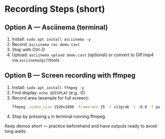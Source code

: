 # Recording Steps (short)

## Option A — Asciinema (terminal)
1. Install: `sudo apt install asciinema -y`
2. Record: `asciinema rec demo.cast`
3. Stop with Ctrl-D
4. Upload: `asciinema upload demo.cast` (optional) or convert to GIF/mp4 via `asciinema2gif`/tools

## Option B — Screen recording with ffmpeg
1. Install: `sudo apt install ffmpeg -y`
2. Find display: `echo $DISPLAY` (e.g. :0)
3. Record area (example for full screen):
   ```bash
   ffmpeg -video_size 1920x1080 -framerate 25 -f x11grab -i :0.0 -f pulse -ac 2 -i default demo.mp4
   ```
4. Stop by pressing `q` in terminal running ffmpeg.

Keep demos short — practice beforehand and have outputs ready to avoid long waits.
